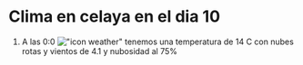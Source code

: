 # Clima en celaya en el dia 10

1. A las 0:0 !["icon weather"](http://openweathermap.org/img/w/04n.png) tenemos una temperatura de 14 C con nubes rotas y  vientos de 4.1 y nubosidad al 75%
